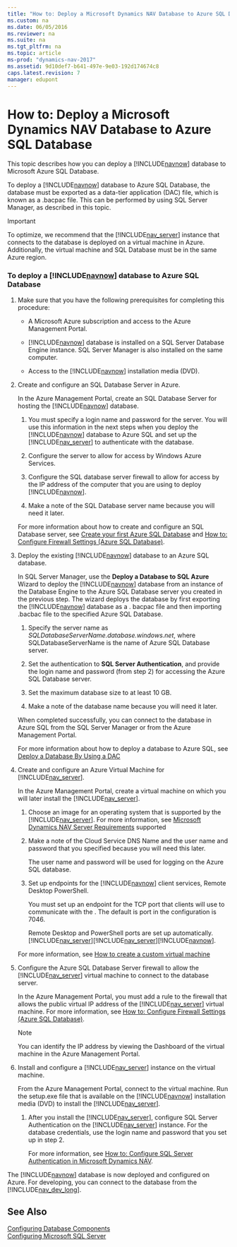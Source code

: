 ```yaml
---
title: "How to: Deploy a Microsoft Dynamics NAV Database to Azure SQL Database"
ms.custom: na
ms.date: 06/05/2016
ms.reviewer: na
ms.suite: na
ms.tgt_pltfrm: na
ms.topic: article
ms-prod: "dynamics-nav-2017"
ms.assetid: 9d10def7-b641-497e-9e03-192d174674c8
caps.latest.revision: 7
manager: edupont
---
```

# How to: Deploy a Microsoft Dynamics NAV Database to Azure SQL Database
This topic describes how you can deploy a [!INCLUDE[navnow](includes/navnow_md.md)] database to Microsoft Azure SQL Database.  
  
 To deploy a [!INCLUDE[navnow](includes/navnow_md.md)] database to Azure SQL Database, the database must be exported as a data\-tier application \(DAC\) file, which is known as a .bacpac file. This can be performed by using SQL Server Manager, as described in this topic.  
  
> [!IMPORTANT]  
>  To optimize, we recommend that the [!INCLUDE[nav_server](includes/nav_server_md.md)] instance that connects to the database is deployed on a virtual machine in Azure. Additionally, the virtual machine and SQL Database must be in the same Azure region.  
  
### To deploy a [!INCLUDE[navnow](includes/navnow_md.md)] database to Azure SQL Database  
  
1.  Make sure that you have the following prerequisites for completing this procedure:  
  
    -   A Microsoft Azure subscription and access to the Azure Management Portal.  
  
    -   [!INCLUDE[navnow](includes/navnow_md.md)] database is installed on a SQL Server Database Engine instance. SQL Server Manager is also installed on the same computer.  
  
    -   Access to the [!INCLUDE[navnow](includes/navnow_md.md)] installation media \(DVD\).  
  
2.  Create and configure an SQL Database Server in Azure.  
  
     In the Azure Management Portal, create an SQL Database Server for hosting the [!INCLUDE[navnow](includes/navnow_md.md)] database.  
  
    1.  You must specify a login name and password for the server. You will use this information in the next steps when you deploy the [!INCLUDE[navnow](includes/navnow_md.md)] database to Azure SQL and set up the [!INCLUDE[nav_server](includes/nav_server_md.md)] to authenticate with the database.  
  
    2.  Configure the server to allow for access by Windows Azure Services.  
  
    3.  Configure the SQL database server firewall to allow for access by the IP address of the computer that you are using to deploy [!INCLUDE[navnow](includes/navnow_md.md)].  
  
    4.  Make a note of the SQL Database server name because you will need it later.  
  
     For more information about how to create and configure an SQL Database server, see [Create your first Azure SQL Database](https://azure.microsoft.com/en-us/documentation/articles/sql-database-get-started/) and [How to: Configure Firewall Settings \(Azure SQL Database\)](https://azure.microsoft.com/en-us/documentation/articles/sql-database-configure-firewall-settings/).  
  
3.  Deploy the existing [!INCLUDE[navnow](includes/navnow_md.md)] database to an Azure SQL database.  
  
     In SQL Server Manager, use the **Deploy a Database to SQL Azure** Wizard to deploy the [!INCLUDE[navnow](includes/navnow_md.md)] database from an instance of the Database Engine to the Azure SQL Database server you created in the previous step. The wizard deploys the database by first exporting the [!INCLUDE[navnow](includes/navnow_md.md)] database as a . bacpac file and then importing .bacbac file to the specified Azure SQL Database.  
  
    1.  Specify the server name as *SQLDatabaseServerName.database.windows.net*, where SQLDatabaseServerName is the name of Azure SQL Database server.  
  
    2.  Set the authentication to **SQL Server Authentication**, and provide the login name and password \(from step 2\) for accessing the Azure SQL Database server.  
  
    3.  Set the maximum database size to at least 10 GB.  
  
    4.  Make a note of the database name because you will need it later.  
  
     When completed successfully, you can connect to the database in Azure SQL from the SQL Server Manager or from the Azure Management Portal.  
  
     For more information about how to deploy a database to Azure SQL, see [Deploy a Database By Using a DAC](https://msdn.microsoft.com/en-us/library/JJ554810\(v=sql.120\).aspx)  
  
4.  Create and configure an Azure Virtual Machine for [!INCLUDE[nav_server](includes/nav_server_md.md)].  
  
     In the Azure Management Portal, create a virtual machine on which you will later install the [!INCLUDE[nav_server](includes/nav_server_md.md)].  
  
    1.  Choose an image for an operating system that is supported by the [!INCLUDE[nav_server](includes/nav_server_md.md)]. For more information, see [Microsoft Dynamics NAV Server Requirements](System-Requirements-for-Microsoft-Dynamics-NAV-2016.md#NavServerReqs) supported  
  
    2.  Make a note of the Cloud Service DNS Name and the user name and password that you specified because you will need this later.  
  
         The user name and password will be used for logging on the Azure SQL database.  
  
    3.  Set up endpoints for the [!INCLUDE[navnow](includes/navnow_md.md)] client services, Remote Desktop PowerShell.  
  
         You must set up an endpoint for the TCP port that clients will use to communicate with the . The default is port in the  configuration is 7046.  
  
         Remote Desktop and PowerShell ports are set up automatically.[!INCLUDE[nav_server](includes/nav_server_md.md)][!INCLUDE[nav_server](includes/nav_server_md.md)][!INCLUDE[navnow](includes/navnow_md.md)].  
  
     For more information, see [How to create a custom virtual machine](https://azure.microsoft.com/en-us/documentation/articles/virtual-machines-create-custom/)  
  
5.  Configure the Azure SQL Database Server firewall to allow the [!INCLUDE[nav_server](includes/nav_server_md.md)] virtual machine to connect to the database server.  
  
     In the Azure Management Portal, you must add a rule to the firewall that allows the public virtual IP address of the [!INCLUDE[nav_server](includes/nav_server_md.md)] virtual machine. For more information, see [How to: Configure Firewall Settings \(Azure SQL Database\)](https://azure.microsoft.com/en-us/documentation/articles/sql-database-configure-firewall-settings/).  
  
    > [!NOTE]  
    >  You can identify the IP address by viewing the Dashboard of the virtual machine in the Azure Management Portal.  
  
6.  Install and configure a [!INCLUDE[nav_server](includes/nav_server_md.md)] instance on the virtual machine.  
  
     From the Azure Management Portal, connect to the virtual machine. Run the setup.exe file that is available on the [!INCLUDE[navnow](includes/navnow_md.md)] installation media \(DVD\) to install the [!INCLUDE[nav_server](includes/nav_server_md.md)].  
  
    1.  After you install the [!INCLUDE[nav_server](includes/nav_server_md.md)], configure SQL Server Authentication on the [!INCLUDE[nav_server](includes/nav_server_md.md)] instance. For the database credentials, use the login name and password that you set up in step 2.  
  
         For more information, see [How to: Configure SQL Server Authentication in Microsoft Dynamics NAV](How%20to:%20Configure%20SQL%20Server%20Authentication%20in%20Microsoft%20Dynamics%20NAV.md).  
  
 The [!INCLUDE[navnow](includes/navnow_md.md)] database is now deployed and configured on Azure. For developing, you can connect to the database from the [!INCLUDE[nav_dev_long](includes/nav_dev_long_md.md)].  
  
## See Also  
 [Configuring Database Components](Configuring-Database-Components.md)   
 [Configuring Microsoft SQL Server](Configuring-Microsoft-SQL-Server.md)